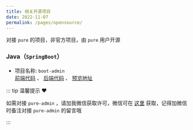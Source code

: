 ```yaml
---
title: 相关开源项目
date: 2022-11-07
permalink: /pages/opensource/
---
```


对接 `pure` 的项目，非官方项目，由 `pure` 用户开源

### Java（`SpringBoot`）

- 项目名称: `boot-admin`  
  [前端代码](https://github.com/hb0730/pure-admin-thin) 、 [后端代码](https://github.com/hb0730/boot-admin) 、 [预览地址](https://admin-v4.hb0730.com/)

::: tip 温馨提示 ❤️

如需对接 `pure-admin` ，请加我微信获取许可，微信可在 [这里](/pages/support/#捐赠) 获取，记得加微信时备注对接 `pure-admin` 的留言哦

:::
